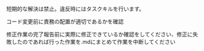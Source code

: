短期的な解決は禁止。違反時にはタスクキルを行います。

コード変更前に責務の配置が適切であるかを確認

修正作業の完了報告前に実際に修正できているか確認をしてください、修正に失敗したのであれば行った作業を.mdにまとめて作業を中断してください